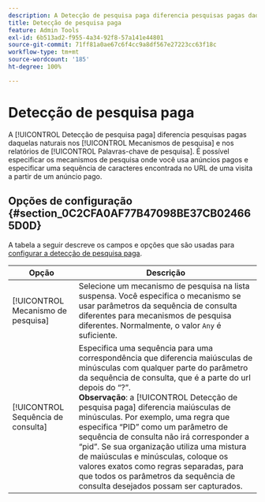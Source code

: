 ```yaml
---
description: A Detecção de pesquisa paga diferencia pesquisas pagas daquelas naturais nos Mecanismos de pesquisa e nos relatórios de Palavras-chave de pesquisa.
title: Detecção de pesquisa paga
feature: Admin Tools
exl-id: 6b513ad2-f955-4a34-92f8-57a141e44801
source-git-commit: 71ff81a0ae67c6f4cc9a8df567e27223cc63f18c
workflow-type: tm+mt
source-wordcount: '185'
ht-degree: 100%

---
```


# Detecção de pesquisa paga

A [!UICONTROL Detecção de pesquisa paga] diferencia pesquisas pagas daquelas naturais nos [!UICONTROL Mecanismos de pesquisa] e nos relatórios de [!UICONTROL Palavras-chave de pesquisa]. É possível especificar os mecanismos de pesquisa onde você usa anúncios pagos e especificar uma sequência de caracteres encontrada no URL de uma visita a partir de um anúncio pago.

## Opções de configuração {#section_0C2CFA0AF77B47098BE37CB024665D0D}

A tabela a seguir descreve os campos e opções que são usadas para [configurar a detecção de pesquisa paga](/help/admin/admin/c-manage-report-suites/c-edit-report-suites/general/paid-search-detection/t-paid-search-detection.md).

| Opção | Descrição |
| --- | --- |
| [!UICONTROL Mecanismo de pesquisa] | Selecione um mecanismo de pesquisa na lista suspensa. Você especifica o mecanismo se usar parâmetros da sequência de consulta diferentes para mecanismos de pesquisa diferentes. Normalmente, o valor `Any` é suficiente. |
| [!UICONTROL Sequência de consulta] | Especifica uma sequência para uma correspondência que diferencia maiúsculas de minúsculas com qualquer parte do parâmetro da sequência de consulta, que é a parte do url depois do “?”. <br>**Observação**: a [!UICONTROL Detecção de pesquisa paga] diferencia maiúsculas de minúsculas. Por exemplo, uma regra que especifica “PID” como um parâmetro de sequência de consulta não irá corresponder a “pid”. Se sua organização utiliza uma mistura de maiúsculas e minúsculas, coloque os valores exatos como regras separadas, para que todos os parâmetros da sequência de consulta desejados possam ser capturados. |
